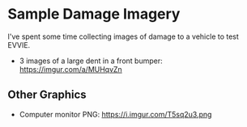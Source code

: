 # Sample Damage Imagery
I've spent some time collecting images of damage to a vehicle to test EVVIE.
- 3 images of a large dent in a front bumper: https://imgur.com/a/MUHqvZn

## Other Graphics
- Computer monitor PNG: https://i.imgur.com/T5sq2u3.png